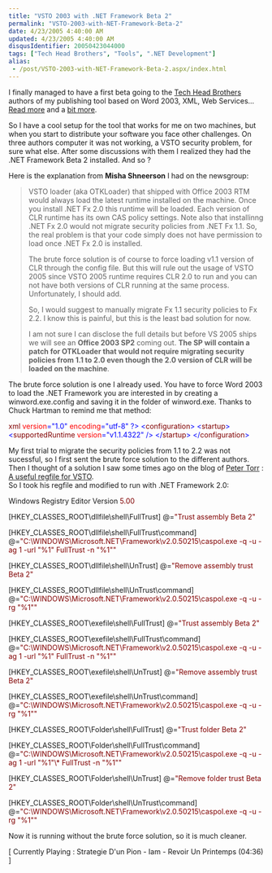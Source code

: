 ```yaml
---
title: "VSTO 2003 with .NET Framework Beta 2"
permalink: "VSTO-2003-with-NET-Framework-Beta-2"
date: 4/23/2005 4:40:00 AM
updated: 4/23/2005 4:40:00 AM
disqusIdentifier: 20050423044000
tags: ["Tech Head Brothers", "Tools", ".NET Development"]
alias:
 - /post/VSTO-2003-with-NET-Framework-Beta-2.aspx/index.html
---
```




I finally managed to have a first beta going to the [Tech Head Brothers](http://www.techheadbrothers.com/) authors of my 
publishing tool based on Word 2003, XML, Web Services... [Read 
more](http://weblogs.asp.net/lkempe/archive/2005/01/25/360227.aspx) and a [bit 
more](http://weblogs.asp.net/lkempe/archive/2004/11/03/251422.aspx).
<!-- more -->

So I have a cool setup for the tool that works for me on two machines, but 
when you start to distribute your software you face other challenges. On 
three authors computer it was not working, a VSTO security problem, for sure 
what else. After some discussions with them I realized they had the .NET 
Framework Beta 2 installed. And so ?

Here is the explanation from **Misha Shneerson** I had on the 
newsgroup:

> VSTO loader (aka OTKLoader) that shipped with Office 2003 RTM would always 
  load the latest runtime installed on the machine. Once you install .NET Fx 2.0 
  this runtime will be loaded. Each version of CLR runtime has its own CAS 
  policy settings. Note also that installinng .NET Fx 2.0 would not migrate 
  security policies from .NET Fx 1.1. So, the real problem is that your code 
  simply does not have permission to load once .NET Fx 2.0 is installed.
> 
> The brute force solution is of course to force loading v1.1 version of CLR 
  through the config file. But this will rule out the usage of VSTO 2005 since 
  VSTO 2005 runtime requires CLR 2.0 to run and you can not have both versions 
  of CLR running at the same process. Unfortunately, I should add.
> 
> So, I would suggest to manually migrate Fx 1.1 security policies to Fx 2.2. 
  I know this is painful, but this is the least bad solution for now.
> 
> I am not sure I can disclose the full details but before VS 2005 ships we 
  will see an **Office 2003 SP2** coming out. **The SP will 
  contain a patch for OTKLoader that would not require migrating security 
  policies from 1.1 to 2.0 even though the 2.0 version of CLR will be loaded on 
  the machine**.

The brute force solution is one I already used. You have to force Word 2003 
to load the .NET Framework you are interested in by creating a 
winword.exe.config and saving it in the folder of winword.exe. Thanks to Chuck 
Hartman to remind me that method:

<span style="COLOR: blue"><?</span><span style="COLOR: maroon">xml</span> <span style="COLOR: red">version</span>="<span style="COLOR: blue">1.0</span>" <span style="COLOR: red">encoding</span>="<span style="COLOR: blue">utf-8</span>" <span style="COLOR: blue">?></span>
<span style="COLOR: blue"><</span><span style="COLOR: maroon">configuration</span><span style="COLOR: blue">></span>
 <span style="COLOR: blue"><</span><span style="COLOR: maroon">startup</span><span style="COLOR: blue">></span>
  <span style="COLOR: blue"><</span><span style="COLOR: maroon">supportedRuntime</span> <span style="COLOR: red">version</span>="<span style="COLOR: blue">v1.1.4322</span>" /<span style="COLOR: blue">></span>
 <span style="COLOR: blue"><</span>/<span style="COLOR: maroon">startup</span><span style="COLOR: blue">></span>
<span style="COLOR: blue"><</span>/<span style="COLOR: maroon">configuration</span><span style="COLOR: blue">></span>

My first trial to migrate the security policies from 1.1 to 2.2 
was not sucessful, so I first sent the brute force solution to the different 
authors. Then I thought of a solution I saw some times ago on the blog of [Peter Torr](http://weblogs.asp.net/ptorr/) : [A useful 
regfile for VSTO](http://blogs.msdn.com/ptorr/archive/2004/07/16/184716.aspx).  
So I took his regfile and modified to run with .NET 
Framework 2.0:

Windows Registry Editor Version <span style="COLOR: maroon">5</span><span style="COLOR: maroon">.00</span> 

[HKEY_CLASSES_ROOT\dllfile\shell\FullTrust] 
@=<span style="COLOR: maroon">"Trust assembly Beta 2"</span> 

[HKEY_CLASSES_ROOT\dllfile\shell\FullTrust\command] 
@=<span style="COLOR: maroon">"C:\\WINDOWS\\Microsoft.NET\\Framework\\v2.0.50215\\caspol.exe -q -u -ag 1 -url \"%1\" FullTrust -n \"%1\""</span> 

[HKEY_CLASSES_ROOT\dllfile\shell\UnTrust] 
@=<span style="COLOR: maroon">"Remove assembly trust Beta 2"</span> 

[HKEY_CLASSES_ROOT\dllfile\shell\UnTrust\command] 
@=<span style="COLOR: maroon">"C:\\WINDOWS\\Microsoft.NET\\Framework\\v2.0.50215\\caspol.exe -q -u -rg \"%1\""</span> 
  
[HKEY_CLASSES_ROOT\exefile\shell\FullTrust] 
@=<span style="COLOR: maroon">"Trust assembly Beta 2"</span> 
  
[HKEY_CLASSES_ROOT\exefile\shell\FullTrust\command] 
@=<span style="COLOR: maroon">"C:\\WINDOWS\\Microsoft.NET\\Framework\\v2.0.50215\\caspol.exe -q -u -ag 1 -url \"%1\" FullTrust -n \"%1\""</span> 

[HKEY_CLASSES_ROOT\exefile\shell\UnTrust] 
@=<span style="COLOR: maroon">"Remove assembly trust Beta 2"</span> 

[HKEY_CLASSES_ROOT\exefile\shell\UnTrust\command] 
@=<span style="COLOR: maroon">"C:\\WINDOWS\\Microsoft.NET\\Framework\\v2.0.50215\\caspol.exe -q -u -rg \"%1\""</span> 

[HKEY_CLASSES_ROOT\Folder\shell\FullTrust] 
@=<span style="COLOR: maroon">"Trust folder Beta 2"</span> 

[HKEY_CLASSES_ROOT\Folder\shell\FullTrust\command] 
@=<span style="COLOR: maroon">"C:\\WINDOWS\\Microsoft.NET\\Framework\\v2.0.50215\\caspol.exe -q -u -ag 1 -url \"%1\"\\* FullTrust -n \"%1\""</span> 

[HKEY_CLASSES_ROOT\Folder\shell\UnTrust] 
@=<span style="COLOR: maroon">"Remove folder trust Beta 2"</span> 

[HKEY_CLASSES_ROOT\Folder\shell\UnTrust\command] 
@=<span style="COLOR: maroon">"C:\\WINDOWS\\Microsoft.NET\\Framework\\v2.0.50215\\caspol.exe -q -u -rg \"%1\""</span> 


Now it is running without the brute force solution, so it is much 
cleaner.

[ Currently Playing : Strategie D'un Pion - Iam - Revoir Un 
Printemps (04:36) ]
